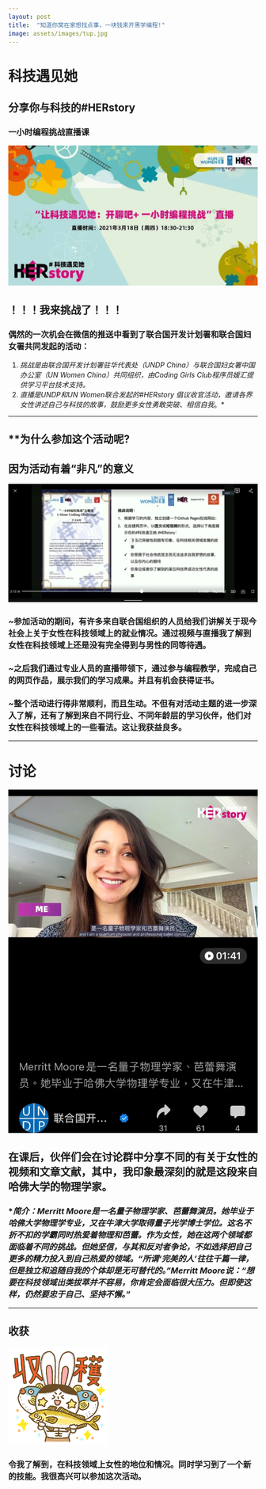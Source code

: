 ```yaml
---
layout: post
title:  "知道你窝在家想找点事，一块钱来开黑学编程!"
image: assets/images/tup.jpg
---
```


# 科技遇见她
## 分享你与科技的#HERstory
### 一小时编程挑战直播课

![001](../assets/images/tup.jpg)

## ！！！我来挑战了！！！

###  偶然的一次机会在微信的推送中看到了联合国开发计划署和联合国妇女署共同发起的活动：

1. *挑战是由联合国开发计划署驻华代表处（UNDP China）与联合国妇女署中国办公室（UN Women China）共同组织，由Coding Girls Club程序员媛汇提供学习平台技术支持。*
2. *直播是UNDP和UN Women联合发起的#HERstory 倡议收官活动，邀请各界女性讲述自己与科技的故事，鼓励更多女性勇敢突破、相信自我*。*

------

## **为什么参加这个活动呢?

## 因为活动有着“非凡”的意义

![002](../assets/images/pp.png)
### ~参加活动的期间，有许多来自联合国组织的人员给我们讲解关于现今社会上关于女性在科技领域上的就业情况。通过视频与直播我了解到女性在科技领域上还是没有完全得到与男性的同等待遇。

### ~之后我们通过专业人员的直播带领下，通过参与编程教学，完成自己的网页作品，展示我们的学习成果。并且有机会获得证书。

### ~整个活动进行得非常顺利，而且生动。不但有对活动主题的进一步深入了解，还有了解到来自不同行业、不同年龄层的学习伙伴，他们对女性在科技领域上的一些看法。这让我获益良多。

------

# 讨论
![yu](../assets/images/yu.jpg)
## 在课后，伙伴们会在讨论群中分享不同的有关于女性的视频和文章文献，其中，我印象最深刻的就是这段来自哈佛大学的物理学家。

### **简介：Merritt Moore是一名量子物理学家、芭蕾舞演员。她毕业于哈佛大学物理学专业，又在牛津大学取得量子光学博士学位。这名不折不扣的学霸同时热爱着物理和芭蕾。作为女性，她在这两个领域都面临着不同的挑战。但她坚信，与其和反对者争论，不如选择把自己更多的精力投入到自己热爱的领域。“所谓‘完美的人’往往千篇一律，但是独立和追随自我的个体却是无可替代的。”Merritt Moore说：“想要在科技领域出类拔萃并不容易，你肯定会面临很大压力。但即使这样，仍然要忠于自己、坚持不懈。”*

------

## 收获
![bk](../assets/images/bk.png)
### 令我了解到，在科技领域上女性的地位和情况。同时学习到了一个新的技能。我很高兴可以参加这次活动。


